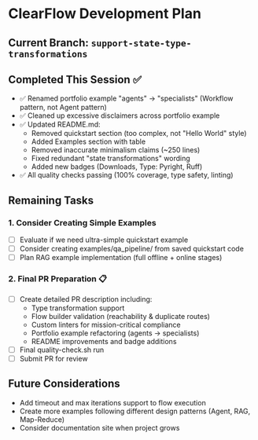# ClearFlow Development Plan

## Current Branch: `support-state-type-transformations`

## Completed This Session ✅
- ✅ Renamed portfolio example "agents" → "specialists" (Workflow pattern, not Agent pattern)
- ✅ Cleaned up excessive disclaimers across portfolio example
- ✅ Updated README.md:
  - Removed quickstart section (too complex, not "Hello World" style)
  - Added Examples section with table
  - Removed inaccurate minimalism claims (~250 lines)
  - Fixed redundant "state transformations" wording
  - Added new badges (Downloads, Type: Pyright, Ruff)
- ✅ All quality checks passing (100% coverage, type safety, linting)

## Remaining Tasks

### 1. Consider Creating Simple Examples
- [ ] Evaluate if we need ultra-simple quickstart example
- [ ] Consider creating examples/qa_pipeline/ from saved quickstart code
- [ ] Plan RAG example implementation (full offline + online stages)

### 2. Final PR Preparation 📋
- [ ] Create detailed PR description including:
  - Type transformation support  
  - Flow builder validation (reachability & duplicate routes)
  - Custom linters for mission-critical compliance
  - Portfolio example refactoring (agents → specialists)
  - README improvements and badge additions
- [ ] Final quality-check.sh run
- [ ] Submit PR for review

## Future Considerations
- Add timeout and max iterations support to flow execution
- Create more examples following different design patterns (Agent, RAG, Map-Reduce)
- Consider documentation site when project grows